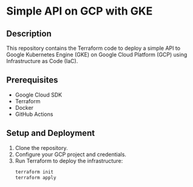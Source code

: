 # Simple API on GCP with GKE

## Description

This repository contains the Terraform code to deploy a simple API to Google Kubernetes Engine (GKE) on Google Cloud Platform (GCP) using Infrastructure as Code (IaC).

## Prerequisites

- Google Cloud SDK
- Terraform
- Docker
- GitHub Actions

## Setup and Deployment

1. Clone the repository.
2. Configure your GCP project and credentials.
3. Run Terraform to deploy the infrastructure:
   ```bash
   terraform init
   terraform apply
